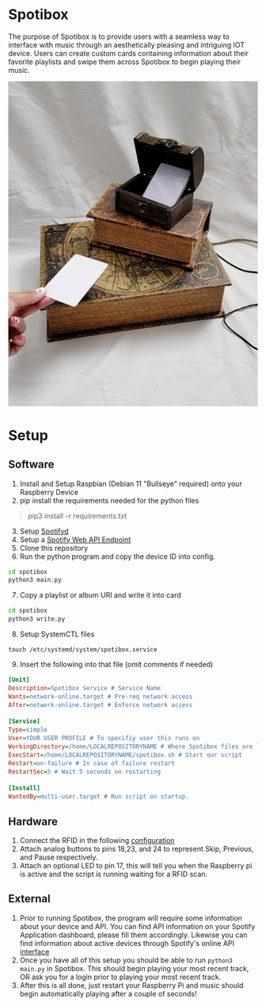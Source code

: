 # Spotibox
The purpose of Spotibox is to provide users with a seamless way to interface with music through an aesthetically pleasing and intriguing IOT device. Users can create custom cards containing information about their favorite playlists and swipe them across Spotibox to begin playing their music.

<img src="images/20220801_153853.jpg" alt="Spotibox Image">

# Setup
## Software
1. Install and Setup Raspbian (Debian 11 "Bullseye" required) onto your Raspberry Device
2. pip install the requirements needed for the python files
> pip3 install -r requirements.txt
3. Setup [Spotifyd](https://spotifyd.github.io/spotifyd/installation/Raspberry-Pi.html)
4. Setup a [Spotify Web API Endpoint](https://developer.spotify.com/documentation/web-api/)
5. Clone this repository
6. Run the python program and copy the device ID into config.
```bash
cd spotibox
python3 main.py
```
7. Copy a playlist or album URI and write it into card
```bash
cd spotibox
python3 write.py
```
8. Setup SystemCTL files 
```
touch /etc/systemd/system/spotibox.service
```
9. Insert the following into that file (omit comments if needed)
```ini
[Unit]
Description=Spotibox Service # Service Name
Wants=network-online.target # Pre-req network access
After=network-online.target # Enforce network access

[Service]
Type=simple
User=YOUR USER PROFILE # To specifiy user this runs on
WorkingDirectory=/home/LOCALREPOSITORYNAME # Where Spotibox files are located 
ExecStart=/home/LOCALREPOSITORYNAME/spotibox.sh # Start our script
Restart=on-failure # In case of failure restart
RestartSec=5 # Wait 5 seconds on restarting

[Install]
WantedBy=multi-user.target # Run script on startup.
```

## Hardware
1. Connect the RFID in the following [configuration](https://cdn.pimylifeup.com/wp-content/uploads/2017/10/RFID-Fritz-v2.png)
2. Attach analog buttons to pins 18,23, and 24 to represent Skip, Previous, and Pause respectively.
3. Attach an optional LED to pin 17, this will tell you when the Raspberry pi is active and the script is running waiting for a RFID scan.

## External
1. Prior to running Spotibox, the program will require some information about your device and API. You can find API information on your Spotify Application dashboard, please fill them accordingly. Likewise you can find information about active devices through Spotify's online API [interface](https://developer.spotify.com/console/get-users-available-devices/)
2. Once you have all of this setup you should be able to run `python3 main.py` in Spotibox. This should begin playing your most recent track, OR ask you for a login prior to playing your most recent track.
3. After this is all done, just restart your Raspberry Pi and music should begin automatically playing after a couple of seconds!
